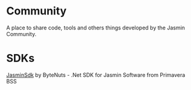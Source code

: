 # Community
A place to share code, tools and others things developed by the Jasmin Community.

# SDKs

[JasminSdk](https://github.com/ByteNuts/JasminSdk) by ByteNuts - .Net SDK for Jasmin Software from Primavera BSS

